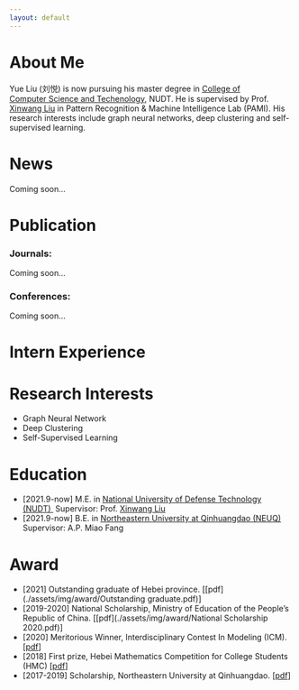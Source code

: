 ```yaml
---
layout: default
---
```


# About Me

Yue Liu (刘悦) is now pursuing his master degree in <a href="https://www.nudt.edu.cn/xysz/jsjxy/index.htm">College of Computer Science and Techenology</a>, NUDT. He is supervised by Prof. <a href="https://xinwangliu.github.io/">Xinwang Liu</a> in Pattern Recognition & Machine Intelligence Lab (PAMI). His research interests include graph neural networks, deep clustering and self-supervised learning.

# News

Coming soon...









# Publication

### Journals: 

Coming soon...



### Conferences: 

Coming soon...









# Intern Experience







# Research Interests

- Graph Neural Network
- Deep Clustering 
- Self-Supervised Learning







# Education

- [2021.9-now] M.E.	in <a href="https://english.nudt.edu.cn/">National University of Defense Technology (NUDT) </a>	Supervisor: Prof. [Xinwang Liu](https://xinwangliu.github.io/)
- [2021.9-now] B.E.     in <a href="https://www.neuq.edu.cn/">Northeastern University at Qinhuangdao (NEUQ)</a>        Supervisor: A.P. Miao Fang





# Award

- [2021] Outstanding graduate of Hebei province. \[[pdf](./assets/img/award/Outstanding graduate.pdf)]
- [2019-2020] National Scholarship, Ministry of Education of the People’s Republic of China. \[[pdf](./assets/img/award/National Scholarship 2020.pdf)]
- [2020] Meritorious Winner, Interdisciplinary Contest In Modeling (ICM). \[[pdf](./assets/img/award/ICM.pdf)]
- [2018] First prize, Hebei Mathematics Competition for College Students (HMC) \[[pdf](./assets/img/award/HMC.pdf)]
- [2017-2019] Scholarship, Northeastern University at Qinhuangdao. \[[pdf](./assets/img/award/Scholarship.pdf)]





